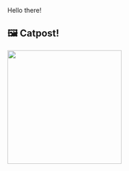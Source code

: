 Hello there!



## 🖼️ Catpost!

<sub>
    <img src="https://cdn2.thecatapi.com/images/9hl.jpg" height="256">
</sub>

